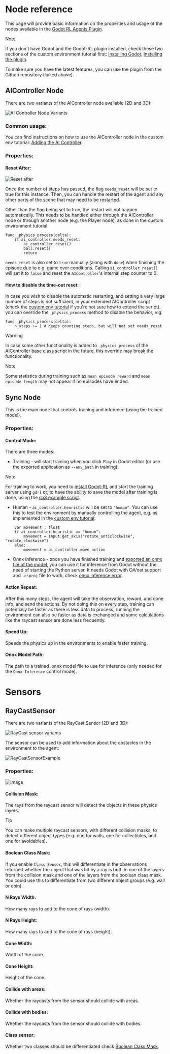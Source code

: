 # Node reference

This page will provide basic information on the properties and usage of the nodes available in
the [Godot RL Agents Plugin](https://github.com/edbeeching/godot_rl_agents_plugin).

> [!NOTE]
> If you don't have Godot and the Godot-RL plugin installed, check these two sections of the custom environment tutorial
> first: [Installing Godot](https://github.com/edbeeching/godot_rl_agents/blob/main/docs/CUSTOM_ENV.md#installing-the-godot-game-engine), [Installing the plugin](https://github.com/edbeeching/godot_rl_agents/blob/main/docs/CUSTOM_ENV.md#installing-the-godot-rl-agents-plugin).
>
> To make sure you have the latest features, you can use the plugin from the Github repository (linked above).

## AIController Node

There are two variants of the AIController node available (2D and 3D):

![AI Controller Node Variants](https://github.com/edbeeching/godot_rl_agents/assets/61947090/bbd7a57f-dbce-47e6-a4dc-76da43da1edc)


### Common usage:

You can find instructions on how to use the AIController node in the custom env
tutorial: [Adding the AI Controller](https://github.com/edbeeching/godot_rl_agents/blob/main/docs/CUSTOM_ENV.md#adding-the-ai-controller).

### Properties:

#### Reset After:

![Reset after](https://github.com/edbeeching/godot_rl_agents/assets/61947090/9ca2a36e-11e5-4199-b1f6-11a9f0b6fdef)


Once the number of steps has passed, the flag `needs_reset` will be set to true for this instance. Then, you can handle
the restart of the agent and any other parts of the scene that may need to be restarted.

Other than the flag being set to true, the restart will not happen automatically. This needs to be handled either
through the AIController node or through another node (e.g. the Player node), as done in the custom environment
tutorial:

```gdscript
func _physics_process(delta):
	if ai_controller.needs_reset:
		ai_controller.reset()
		ball.reset()
		return
```

`needs_reset` is also set to `true` manually (along with `done`) when finishing the episode due to e.g. game over conditions.
Calling `ai_controller.reset()` will set it to `false` and reset the `AIController`'s internal step counter to 0.

#### How to disable the time-out reset:

In case you wish to disable the automatic restarting, and setting a very large number of steps is not sufficient, in your
extended AIController script (check
the [custom env tutorial](https://github.com/edbeeching/godot_rl_agents/blob/main/docs/CUSTOM_ENV.md#adding-the-ai-controller)
if you're not sure how to extend the script), you can override the `_physics_process` method to disable the behavior,
e.g.

```gdscript
func _physics_process(delta):
	n_steps += 1 # Keeps counting steps, but will not set needs_reset
```

> [!WARNING]
> In case some other functionality is added to `_physics_process` of the AIController base class script in the future,
> this override may break the functionality.

> [!NOTE]
> Some statistics during training such as `mean episode reward` and `mean episode length` may not appear if no episodes
> have ended.


## Sync Node

This is the main node that controls training and inference (using the trained model).

### Properties:

#### Control Mode:
There are three modes:
- Training - will start training when you click `Play` in Godot editor (or use the exported application as `--env_path` in training).
> [!NOTE]
> For training to work, you need to [install Godot-RL](https://github.com/edbeeching/godot_rl_agents#installation-and-first-training) and start the training server using `gdrl` or, to have the ability to save the model  after training is done, using the [sb3 example script](https://github.com/edbeeching/godot_rl_agents/blob/main/docs/ADV_STABLE_BASELINES_3.md#sb3-example-script-usage).
- Human - `ai_controller.heuristic` will be set to `"human"`. You can use this to test the environment by manually controlling the agent, e.g. as implemented in the [custom env tutorial](https://github.com/edbeeching/godot_rl_agents/blob/main/docs/CUSTOM_ENV.md#adding-the-ai-controller):
```gdscript
	var movement : float
	if ai_controller.heuristic == "human":
		movement = Input.get_axis("rotate_anticlockwise", "rotate_clockwise")
	else:
		movement = ai_controller.move_action
```
- Onnx Inference - once you have finished training and [exported an onnx file of the model](https://github.com/edbeeching/godot_rl_agents/blob/main/docs/ADV_STABLE_BASELINES_3.md#train-a-model-for-100_000-steps-then-save-and-export-the-model), you can use it for inference from Godot without the need of starting the Python server. It needs Godot with C#/net support and `.csproj` file to work, check [onnx inference error](https://github.com/edbeeching/godot_rl_agents/blob/main/docs/TROUBLESHOOTING.md#onnx-inference-error).

#### Action Repeat:
After this many steps, the agent will take the observation, reward, and done info, and send the actions.
By not doing this on every step, training can potentially be faster as there is less data to process, running the environment can also be faster as data is exchanged and some calculations like the raycast sensor are done less frequently.

#### Speed Up:
Speeds the physics up in the environments to enable faster training.

#### Onnx Model Path:
The path to a trained .onnx model file to use for inference (only needed for the `Onnx Inference` control mode).

# Sensors
## RayCastSensor
There are two variants of the RayCast Sensor (2D and 3D):

![RayCast sensor variants](https://github.com/edbeeching/godot_rl_agents/assets/61947090/e0d82de2-e2e3-4953-aeb1-8b2eee5433b2)

The sensor can be used to add information about the obstacles in the environment to the agent:

![RayCastSensorExample](https://github.com/edbeeching/godot_rl_agents/assets/61947090/af4d5cd7-6d45-4c58-96fb-76e0a06007ab)

### Properties:

![image](https://github.com/edbeeching/godot_rl_agents/assets/61947090/a09416b2-c289-4aa2-8c5a-f2baafccb73a)

#### Collision Mask:
The rays from the raycast sensor will detect the objects in these physics layers. 
> [!TIP]
> You can make multiple raycast sensors, with different collision masks, to detect different object types (e.g. one for walls, one for collectibles, and one for avoidables).

#### Boolean Class Mask:
If you enable `Class Sensor`, this will differentiate in the observations returned whether the object that was hit by a ray is both in one of the layers from the collision mask and one of the layers from the boolean class mask. You could use this to differentiate from two different object groups (e.g. wall or coin). 

#### N Rays Width:
How many rays to add to the cone of rays (width).

#### N Rays Height: 
How many rays to add to the cone of rays (height).

#### Cone Width:
Width of the cone.

#### Cone Height:
Height of the cone.

#### Collide with areas:
Whether the raycasts from the sensor should collide with areas.

#### Collide with bodies:
Whether the raycasts from the sensor should collide with bodies.

#### Class sensor:
Whether two classes should be differentiated check [Boolean Class Mask](#boolean-class-mask).

